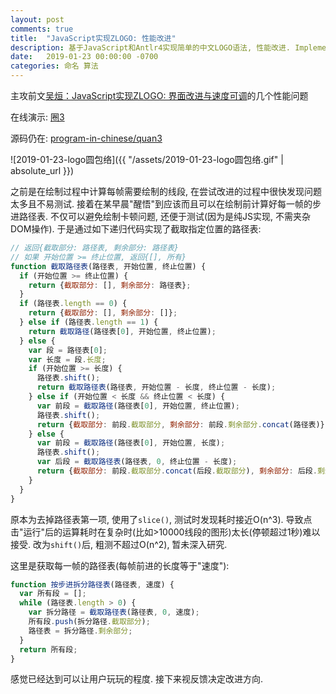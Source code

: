 ```yaml
---
layout: post
comments: true
title:  "JavaScript实现ZLOGO: 性能改进"
description: 基于JavaScript和Antlr4实现简单的中文LOGO语法, 性能改进. Implement simple LOGO language using JavaScript and Antlr4. Improve performance.
date:   2019-01-23 00:00:00 -0700
categories: 命名 算法
---
```


主攻前文[吴烜：JavaScript实现ZLOGO: 界面改进与速度可调](https://zhuanlan.zhihu.com/p/55359648)的几个性能问题

在线演示: [圈3](http://codeinchinese.com/%E5%9C%883/%E5%9C%883.html)

源码仍在: [program-in-chinese/quan3](https://github.com/program-in-chinese/quan3)

![2019-01-23-logo圆包络]({{ "/assets/2019-01-23-logo圆包络.gif" | absolute_url }})

之前是在绘制过程中计算每帧需要绘制的线段, 在尝试改进的过程中很快发现问题太多且不易测试. 接着在某早晨"醒悟"到应该而且可以在绘制前计算好每一帧的步进路径表. 不仅可以避免绘制卡顿问题, 还便于测试(因为是纯JS实现, 不需夹杂DOM操作). 于是通过如下递归代码实现了截取指定位置的路径表:
```javascript
// 返回{截取部分: 路径表, 剩余部分: 路径表}
// 如果 开始位置 >= 终止位置, 返回{[], 所有}
function 截取路径表(路径表, 开始位置, 终止位置) {
  if (开始位置 >= 终止位置) {
    return {截取部分: [], 剩余部分: 路径表};
  }
  if (路径表.length == 0) {
    return {截取部分: [], 剩余部分: []};
  } else if (路径表.length == 1) {
    return 截取路径(路径表[0], 开始位置, 终止位置);
  } else {
    var 段 = 路径表[0];
    var 长度 = 段.长度;
    if (开始位置 >= 长度) {
      路径表.shift();
      return 截取路径表(路径表, 开始位置 - 长度, 终止位置 - 长度);
    } else if (开始位置 < 长度 && 终止位置 < 长度) {
      var 前段 = 截取路径(路径表[0], 开始位置, 终止位置);
      路径表.shift();
      return {截取部分: 前段.截取部分, 剩余部分: 前段.剩余部分.concat(路径表)};
    } else {
      var 前段 = 截取路径(路径表[0], 开始位置, 长度);
      路径表.shift();
      var 后段 = 截取路径表(路径表, 0, 终止位置 - 长度);
      return {截取部分: 前段.截取部分.concat(后段.截取部分), 剩余部分: 后段.剩余部分};
    }
  }
}
```
原本为去掉路径表第一项, 使用了`slice()`, 测试时发现耗时接近O(n^3). 导致点击"运行"后的运算耗时在复杂时(比如>10000线段的图形)太长(停顿超过1秒)难以接受. 改为`shift()`后, 粗测不超过O(n^2), 暂未深入研究.

这里是获取每一帧的路径表(每帧前进的长度等于"速度"):
```javascript
function 按步进拆分路径表(路径表, 速度) {
  var 所有段 = [];
  while (路径表.length > 0) {
    var 拆分路径 = 截取路径表(路径表, 0, 速度);
    所有段.push(拆分路径.截取部分);
    路径表 = 拆分路径.剩余部分;
  }
  return 所有段;
}
```
感觉已经达到可以让用户玩玩的程度. 接下来视反馈决定改进方向.

